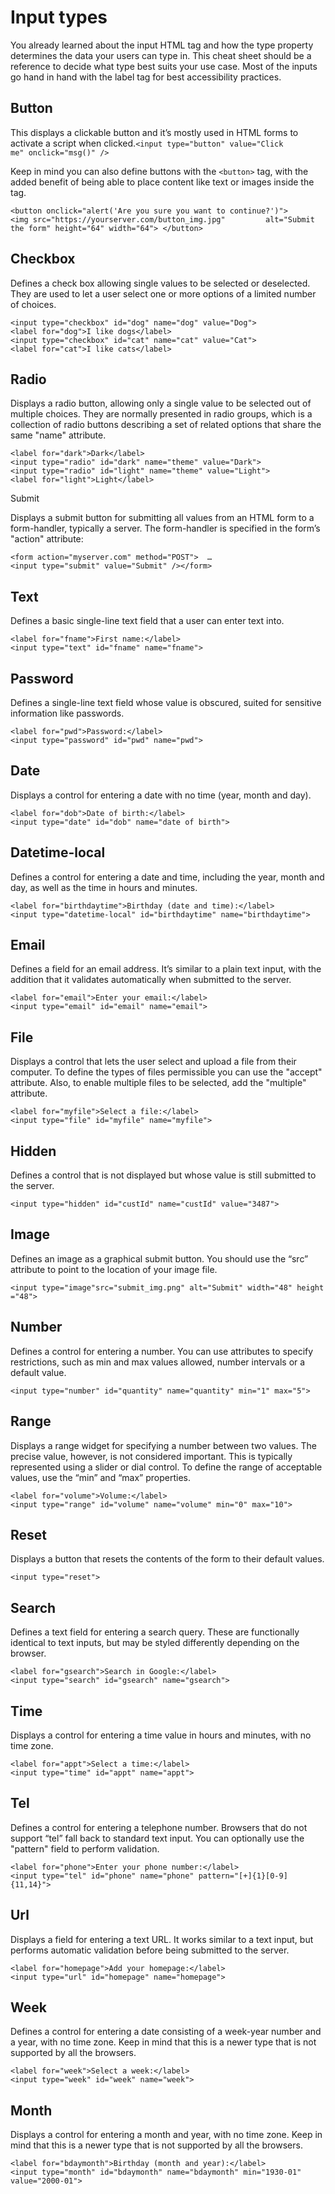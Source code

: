 # Input types

You already learned about the input HTML tag and how the type property determines the data your users can type in. This cheat sheet should be a reference to decide what type best suits your use case. Most of the inputs go hand in hand with the label tag for best accessibility practices.

## Button

This displays a clickable button and it’s mostly used in HTML forms to activate a script when clicked.`<input type="button" value="Click me" onclick="msg()" />`

Keep in mind you can also define buttons with the `<button>` tag, with the added benefit of being able to place content like text or images inside the tag.

`<button onclick="alert('Are you sure you want to continue?')">     <img src="https://yourserver.com/button_img.jpg"         alt="Submit the form" height="64" width="64"> </button>`

## Checkbox

Defines a check box allowing single values to be selected or deselected. They are used to let a user select one or more options of a limited number of choices.

`<input type="checkbox" id="dog" name="dog" value="Dog"><label for="dog">I like dogs</label><input type="checkbox" id="cat" name="cat" value="Cat"><label for="cat">I like cats</label>`

## Radio

Displays a radio button, allowing only a single value to be selected out of multiple choices. They are normally presented in radio groups, which is a collection of radio buttons describing a set of related options that share the same "name" attribute.

`<label for="dark">Dark</label> <input type="radio" id="dark" name="theme" value="Dark"> <input type="radio" id="light" name="theme" value="Light"> <label for="light">Light</label>`

Submit

Displays a submit button for submitting all values from an HTML form to a form-handler, typically a server. The form-handler is specified in the form’s "action" attribute:

`<form action="myserver.com" method="POST">  …<input type="submit" value="Submit" /></form>`

## Text

Defines a basic single-line text field that a user can enter text into.

`<label for="fname">First name:</label> <input type="text" id="fname" name="fname">`

## Password

Defines a single-line text field whose value is obscured, suited for sensitive information like passwords.

`<label for="pwd">Password:</label> <input type="password" id="pwd" name="pwd">`

## Date

Displays a control for entering a date with no time (year, month and day).

`<label for="dob">Date of birth:</label><input type="date" id="dob" name="date of birth">`

## Datetime-local

Defines a control for entering a date and time, including the year, month and day, as well as the time in hours and minutes.

`<label for="birthdaytime">Birthday (date and time):</label><input type="datetime-local" id="birthdaytime" name="birthdaytime">`

## Email

Defines a field for an email address. It’s similar to a plain text input, with the addition that it validates automatically when submitted to the server.

`<label for="email">Enter your email:</label><input type="email" id="email" name="email">`

## File

Displays a control that lets the user select and upload a file from their computer. To define the types of files permissible you can use the "accept" attribute. Also, to enable multiple files to be selected, add the "multiple" attribute.

`<label for="myfile">Select a file:</label><input type="file" id="myfile" name="myfile">`

## Hidden

Defines a control that is not displayed but whose value is still submitted to the server.

`<input type="hidden" id="custId" name="custId" value="3487">`

## Image

Defines an image as a graphical submit button. You should use the “src” attribute to point to the location of your image file.

`<input type="image"src="submit_img.png" alt="Submit" width="48" height="48">`

## Number

Defines a control for entering a number. You can use attributes to specify restrictions, such as min and max values allowed, number intervals or a default value.

`<input type="number" id="quantity" name="quantity" min="1" max="5">`

## Range

Displays a range widget for specifying a number between two values. The precise value, however, is not considered important. This is typically represented using a slider or dial control. To define the range of acceptable values, use the “min” and “max” properties.

`<label for="volume">Volume:</label><input type="range" id="volume" name="volume" min="0" max="10">`

## Reset

Displays a button that resets the contents of the form to their default values.

`<input type="reset">`

## Search

Defines a text field for entering a search query. These are functionally identical to text inputs, but may be styled differently depending on the browser.

`<label for="gsearch">Search in Google:</label><input type="search" id="gsearch" name="gsearch">`

## Time

Displays a control for entering a time value in hours and minutes, with no time zone.

`<label for="appt">Select a time:</label><input type="time" id="appt" name="appt">`

## Tel

Defines a control for entering a telephone number. Browsers that do not support “tel” fall back to standard text input. You can optionally use the "pattern" field to perform validation.

`<label for="phone">Enter your phone number:</label><input type="tel" id="phone" name="phone" pattern="[+]{1}[0-9]{11,14}">`

## Url

Displays a field for entering a text URL. It works similar to a text input, but performs automatic validation before being submitted to the server.

`<label for="homepage">Add your homepage:</label><input type="url" id="homepage" name="homepage">`

## Week

Defines a control for entering a date consisting of a week-year number and a year, with no time zone. Keep in mind that this is a newer type that is not supported by all the browsers.

`<label for="week">Select a week:</label><input type="week" id="week" name="week">`

## Month

Displays a control for entering a month and year, with no time zone. Keep in mind that this is a newer type that is not supported by all the browsers.

`<label for="bdaymonth">Birthday (month and year):</label><input type="month" id="bdaymonth" name="bdaymonth" min="1930-01" value="2000-01">`
